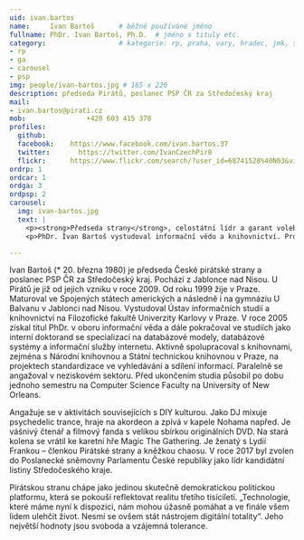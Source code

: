 ```yaml
---
uid: ivan.bartos
name:     Ivan Bartoš      # běžně používáné jméno
fullname: PhDr. Ivan Bartoš, Ph.D.  # jméno s tituly etc.
category:                  # kategorie: rp, praha, vary, hradec, jmk, senat
- rp
- ga
- carousel
- psp
img: people/ivan-bartos.jpg # 165 x 220
description: předseda Pirátů, poslanec PSP ČR za Středočeský kraj
mail:
- ivan.bartos@pirati.cz
mob:			   +420 603 415 378
profiles:
  github:
  facebook:    https://www.facebook.com/ivan.bartos.37
  twitter:		 https://twitter.com/IvanCzechPir8
  flickr:      https://www.flickr.com/search/?user_id=68741528%40N03&view_all=1&text=ivan%20barto%C5%A1
ordrp: 1
ordcar: 1
ordga: 3
ordpsp: 2
carousel:
  img: ivan-bartos.jpg
  text: |
    <p><strong>Předseda strany</strong>, celostátní lídr a garant volebního programu Pirátů v oblasti obrany a kyberbezpečnosti</p>
    <p>PhDr. Ivan Bartoš vystudoval informační vědu a knihovnictví. Profesí je systémový a databázový architekt. Vystupuje jako DJ a hudebník, angažuje se v aktivitách souvisejících s DIY kulturou. </p>

---
```


Ivan Bartoš (* 20. března 1980) je předseda České pirátské strany a poslanec PSP ČR za Středočeský kraj. Pochází z Jablonce nad Nisou. U Pirátů je již od jejich vzniku v roce 2009. Od roku 1999 žije v Praze. Maturoval ve Spojených státech amerických a následně i na gymnáziu U Balvanu v Jablonci nad Nisou. Vystudoval Ústav informačních studií a knihovnictví na Filozofické fakultě Univerzity Karlovy v Praze. V roce 2005 získal titul PhDr. v oboru informační věda a dále pokračoval ve studiích jako interní doktorand se specializací na databázové modely, databázové systémy a informační služby internetu. Aktivně spolupracoval s knihovnami, zejména s Národní knihovnou a Státní technickou knihovnou v Praze, na projektech standardizace ve vyhledávání a sdílení informací. Paralelně se angažoval v neziskovém sektoru. Před ukončením studia působil po dobu jednoho semestru na Computer Science Faculty na University of New Orleans.

Angažuje se v aktivitách souvisejících s DIY kulturou. Jako DJ mixuje psychedelic trance, hraje na akordeon a zpívá v kapele Nohama napřed. Je vášnivý čtenář a filmový fanda s velikou sbírkou originálních DVD. Na stará kolena se vrátil ke karetní hře Magic The Gathering. Je ženatý s Lydií Frankou – členkou Pirátské strany a kněžkou chaosu. V roce 2017 byl zvolen do Poslanecké sněmovny Parlamentu České republiky jako lídr kandidátní listiny Středočeského kraje.

Pirátskou stranu chápe jako jedinou skutečně demokratickou politickou platformu, která se pokouší reflektovat realitu třetího tisíciletí. „Technologie, které máme nyní k dispozici, nám mohou úžasně pomáhat a ve finále všem lidem ulehčit život. Nesmí se ovšem stát nástrojem digitální totality“. Jeho největší hodnoty jsou svoboda a vzájemná tolerance.
